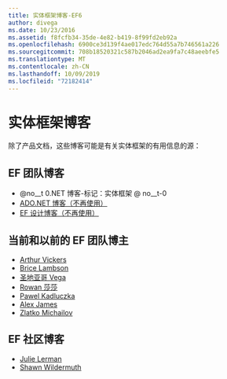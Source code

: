 ```yaml
---
title: 实体框架博客-EF6
author: divega
ms.date: 10/23/2016
ms.assetid: f8fcfb34-35de-4e82-b419-8f99fd2eb92a
ms.openlocfilehash: 6900ce3d139f4ae017edc764d55a7b746561a226
ms.sourcegitcommit: 708b18520321c587b2046ad2ea9fa7c48aeebfe5
ms.translationtype: MT
ms.contentlocale: zh-CN
ms.lasthandoff: 10/09/2019
ms.locfileid: "72182414"
---
```

# <a name="entity-framework-blogs"></a>实体框架博客
除了产品文档，这些博客可能是有关实体框架的有用信息的源：

## <a name="ef-team-blogs"></a>EF 团队博客

- @no__t 0.NET 博客-标记：实体框架 @ no__t-0
- [ADO.NET 博客（不再使用）](https://blogs.msdn.microsoft.com/adonet/)
- [EF 设计博客（不再使用）](https://blogs.msdn.microsoft.com/efdesign/)

## <a name="current-and-former-ef-team-bloggers"></a>当前和以前的 EF 团队博主

- [Arthur Vickers](https://blog.oneunicorn.com/tag/entity-framework/)
- [Brice Lambson](https://www.bricelam.net/)
- [圣地亚哥 Vega](https://blogs.msdn.microsoft.com/diego/)
- [Rowan 莎莎](https://romiller.com/category/entity-framework/)
- [Pawel Kadluczka](https://blog.3d-logic.com/category/entity-framework/)
- [Alex James](https://blogs.msdn.microsoft.com/alexj/tag/entity-framework/)
- [Zlatko Michailov](https://blogs.msdn.microsoft.com/esql/tag/entity-framework/)

## <a name="ef-community-bloggers"></a>EF 社区博客

- [Julie Lerman](https://thedatafarm.com/blog/)  
- [Shawn Wildermuth](https://wildermuth.com/Tag/%20Entity%20Framework)  
